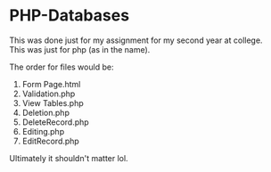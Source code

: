 # PHP-Databases
This was done just for my assignment for my second year at college. <br>
This was just for php (as in the name).

The order for files would be:
1. Form Page.html<BR>
2. Validation.php<BR>
3. View Tables.php<BR>
4. Deletion.php<BR>
5. DeleteRecord.php<BR>
6. Editing.php<BR>
7. EditRecord.php<BR>

Ultimately it shouldn't matter lol. 
